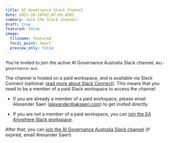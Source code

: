 ```yaml
---
title: AI Governance Slack Channel
date: 2023-10-18T02:07:09.858Z
summary: Join the Slack channel!
draft: true
featured: false
image:
  filename: featured
  focal_point: Smart
  preview_only: false
---
```

You're invited to join the active AI Governance Australia Slack channel, `#ai-governance-aus`.



The channel is hosted on a paid workspace, and is available via Slack Connect (optional: [read more about Slack Connect](https://slack.com/intl/en-au/connect)). This means that you need to be a member of a paid Slack workspace to access the channel.

* If you are already a member of a paid workspace, please email Alexander Saeri ([alexander@aksaeri.com](alexander@aksaeri.com)) to get invited directly.

* If you are not a member of a paid workspace, you can [join the EA Anywhere Slack workspace](https://join.slack.com/t/eavirtualmeetupgroup/shared_invite/zt-nnm9fyfp-kPS1R98d~SW5soPRcfegoQ). 
 

After that, you can [join the AI Governance Australia Slack channel](
https://join.slack.com/share/enQtNjA1MjE2MjgxNzIzNy1iM2NmMTZmNmNmMzcwM2M5ZDFhMDZmY2VmYzZhOTUwYjNkYzBkMzQzYThmOTIwYTQ3OWM3NzQ4OWZiOTU0MWY1) (if expired, email Alexander Saeri)

